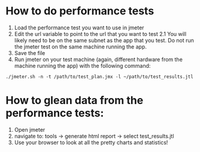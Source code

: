 # How to do performance tests

1. Load the performance test you want to use in jmeter
2. Edit the url variable to point to the url that you want to test
2.1  You will likely need to be on the same subnet as the app that you test. Do not run the jmeter test on the same machine running the app. 
3. Save the file
4. Run jmeter on your test machine (again, different hardware from the machine running the app) with the following command: 
```
./jmeter.sh -n -t /path/to/test_plan.jmx -l ~/path/to/test_results.jtl
```

# How to glean data from the performance tests: 
1. Open jmeter
2. navigate to:  tools -> generate html report -> select test_results.jtl
3. Use your browser to look at all the pretty charts and statistics!

